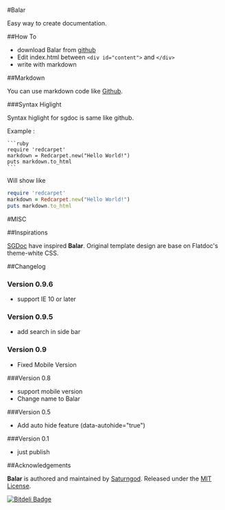 #Balar

Easy way to create documentation.

##How To

 - download Balar from [github](https://github.com/saturngod/Balar)
 - Edit index.html between `<div id="content">` and `</div>`
 - write with markdown

##Markdown

You can use markdown code like [Github](https://help.github.com/articles/github-flavored-markdown).

###Syntax Higlight

Syntax higlight for sgdoc is same like github.

Example :

    ```ruby
    require 'redcarpet'
    markdown = Redcarpet.new("Hello World!")
    puts markdown.to_html
    ```

Will show like

```ruby
require 'redcarpet'
markdown = Redcarpet.new("Hello World!")
puts markdown.to_html
```


#MISC

##Inspirations

[SGDoc](saturngod.github.com/SGDoc/) have inspired **Balar**. Original template design are base on Flatdoc's theme-white CSS.

##Changelog

### Version 0.9.6

- support IE 10 or later

### Version 0.9.5

- add search in side bar

### Version 0.9

- Fixed Mobile Version


###Version 0.8

- support mobile version
- Change name to Balar

###Version 0.5

- Add auto hide feature (data-autohide="true")


###Version 0.1

- just publish

##Acknowledgements

**Balar** is authored and maintained by [Saturngod](http://en.saturngod.net).
Released under the [MIT License](http://opensource.org/licenses/mit-license.php).


[![Bitdeli Badge](https://d2weczhvl823v0.cloudfront.net/saturngod/balar/trend.png)](https://bitdeli.com/free "Bitdeli Badge")

